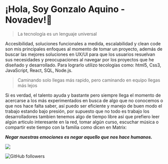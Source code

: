 # ¡Hola, Soy Gonzalo Aquino - Novadev!👋

> La tecnología es un lenguaje universal

Accesibilidad, soluciones funcionales a medida, escalabilidad y clean code son mis principales enfoques al momento de tomar un proyecto, además de buscar las mejores soluciones en UX/UI para que los usuarios resuelvan sus necesidades y preocupaciones al navegar por los proyectos que he diseñado y desarrollado. Para lograrlo utilizo tecologías como: html5, Css3, JavaScript, React, SQL, Node.js.

> Caminando solo llegas más rapido, pero caminando en equipo llegas más lejos

Si es verdad, el talento ayuda y bastante pero siempre llega el momento de acercarse a los más experimentados en busca de algo que no conocemos o que nos hace falta saber, así puedo ser eficiente y manejo de buen modo el trabajo estando bajo presión, por supuesto que no todo es trabajo los desarrolladores tambien tenemos algo de tiempo libre así que prefiero leer algún articulo interesante en la red, tomar algún curso, escuchar música o compartir este tiempo con la familia como dicen en Matrix:

***Negar nuestras emociones es negar aquello que nos hace humanos.***

![](https://gifdb.com/images/high/neo-and-trinity-sipping-coffee-in-matrix-6n00yjmxez4d1fo5.webp)

![GitHub followers](https://img.shields.io/github/followers/GonzaloAqui?style=social)


